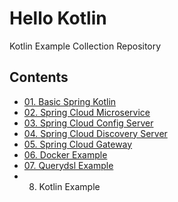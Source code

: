 # Hello Kotlin
Kotlin Example Collection Repository

## Contents
- [01. Basic Spring Kotlin](https://github.com/jayden-lee/hello-spring-kotlin/tree/master/01.%20Basic%20Spring%20Kotlin)
- [02. Spring Cloud Microservice](https://github.com/jayden-lee/hello-spring-kotlin/tree/master/02.%20Spring%20Cloud%20Microservice)
- [03. Spring Cloud Config Server](https://github.com/jayden-lee/hello-spring-kotlin/tree/master/03.%20Spring%20Cloud%20Config%20Server)
- [04. Spring Cloud Discovery Server](https://github.com/jayden-lee/hello-spring-kotlin/tree/master/04.%20Spring%20Cloud%20Discovery%20Server)
- [05. Spring Cloud Gateway](https://github.com/jayden-lee/hello-spring-kotlin/tree/master/05.%20Spring%20Cloud%20Gateway)
- [06. Docker Example](https://github.com/jayden-lee/hello-spring-kotlin/tree/master/06.%20Docker%20Example)
- [07. Querydsl Example](https://github.com/jayden-lee/hello-spring-kotlin/tree/master/07.%20Querydsl)
- 08. Kotlin Example